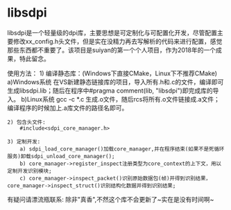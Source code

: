 # libsdpi

libsdpi是一个轻量级的dpi库，主要思想是可定制化与可配置化开发，尽管配置主要修改xx_config.h头文件，但是实在没精力再去写解析的代码来进行配置，感觉那些东西都不重要了。该项目是suiyan的第一个个人项目，作为2018年的一个成果，特此留念。

使用方法：
	1) 编译静态库：(Windows下直接CMake，Linux下不推荐CMake)
		a)Windows系统
		在VS新建静态链接库的项目，导入所有.h和.c的文件，编译即可生成libsdpi.lib；随后在程序中#pragma comment(lib, "libsdpi")即完成库的导入。
		b)Linux系统
		gcc -c *.c 生成.o文件，随后rcs将所有.o文件链接成.a文件；编译程序的时候加上.a库文件的路径名即可。

	2) 包含头文件: 
		#include<sdpi_core_manager.h>

	3) 定制开发:
		a) sdpi_load_core_manager()加载core_manager,并在程序结束(如果不是死循环服务)卸载sdpi_unload_core_manager();
		b) core_manager->register_inspect注册类型为core_context的上下文，用以定制开发识别模块;
		c) core_manager->inspect_packet()识别原始数据包(帧)并得到识别结果，core_manager->inspect_struct()识别结构化数据并得到识别结果;

有疑问请漂流瓶联系:
	除非"真香",不然这个库不会更新了~实在是没有时间啊~
